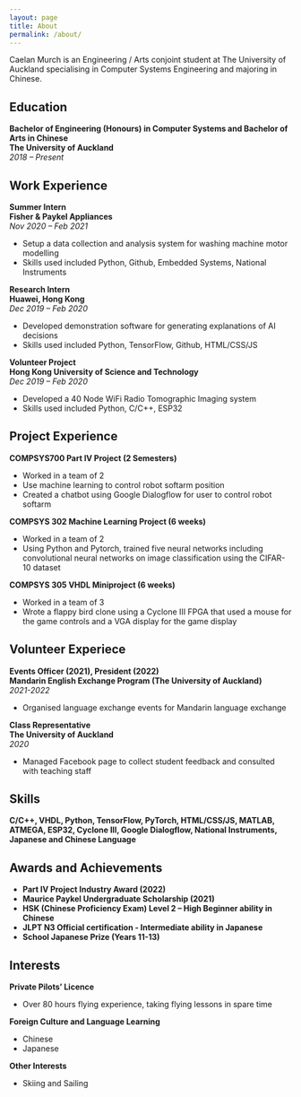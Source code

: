```yaml
---
layout: page
title: About
permalink: /about/
---
```


Caelan Murch is an Engineering / Arts conjoint student at The University of Auckland specialising in Computer
Systems Engineering and majoring in Chinese.

## Education
**Bachelor of Engineering (Honours) in Computer Systems and Bachelor of Arts in Chinese** <br>
**The University of Auckland** <br>
*2018 – Present*

## Work Experience
**Summer Intern**<br>
**Fisher & Paykel Appliances**<br>
*Nov 2020 – Feb 2021*
 * Setup a data collection and analysis system for washing machine motor modelling
 * Skills used included Python, Github, Embedded Systems, National Instruments


**Research Intern**<br>
**Huawei, Hong Kong**<br>
*Dec 2019 – Feb 2020*
 * Developed demonstration software for generating explanations of AI decisions
 * Skills used included Python, TensorFlow, Github, HTML/CSS/JS

**Volunteer Project**<br>
**Hong Kong University of Science and Technology**<br>
*Dec 2019 – Feb 2020*
 * Developed a 40 Node WiFi Radio Tomographic Imaging system
 * Skills used included Python, C/C++, ESP32 

## Project Experience
**COMPSYS700 Part IV Project (2 Semesters)** <br>
 * Worked in a team of 2
 * Use machine learning to control robot softarm position
 * Created a chatbot using Google Dialogflow for user to control robot softarm

**COMPSYS 302 Machine Learning Project (6 weeks)** <br>
 * Worked in a team of 2
 * Using Python and Pytorch, trained five neural networks including convolutional neural networks on image classification using the CIFAR-10 dataset 

**COMPSYS 305 VHDL Miniproject (6 weeks)** <br>
 * Worked in a team of 3
 * Wrote a flappy bird clone using a Cyclone III FPGA that used a mouse for the game controls and a VGA display for the game display

## Volunteer Experiece
**Events Officer (2021), President (2022)**<br>
**Mandarin English Exchange Program (The University of Auckland)**<br>
*2021-2022*
 * Organised language exchange events for Mandarin language exchange

**Class Representative**<br>
**The University of Auckland**<br>
*2020*
 * Managed Facebook page to collect student feedback and consulted with teaching staff

## Skills
**C/C++, VHDL, Python, TensorFlow, PyTorch, HTML/CSS/JS, MATLAB, ATMEGA, ESP32, Cyclone III, Google Dialogflow,
National Instruments, Japanese and Chinese Language**

## Awards and Achievements
 * **Part IV Project Industry Award (2022)**
 * **Maurice Paykel Undergraduate Scholarship (2021)**
 * **HSK (Chinese Proficiency Exam) Level 2 – High Beginner ability in Chinese**
 * **JLPT N3 Official certification - Intermediate ability in Japanese**
 * **School Japanese Prize (Years 11-13)**

## Interests
**Private Pilots’ Licence**
 * Over 80 hours flying experience, taking flying lessons in spare time

**Foreign Culture and Language Learning**
 * Chinese 
 * Japanese

**Other Interests**
 * Skiing and Sailing
